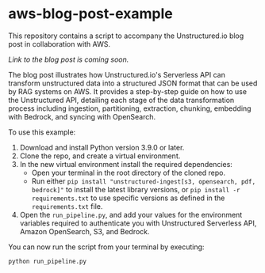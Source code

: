 # aws-blog-post-example

This repository contains a script to accompany the Unstructured.io blog post in collaboration with AWS.

_Link to the blog post is coming soon._ 

The blog post illustrates how Unstructured.io's Serverless API can transform unstructured data into a 
structured JSON format that can be used by RAG systems on AWS. It provides a step-by-step guide on how 
to use the Unstructured API, detailing each stage of the data transformation process including ingestion, 
partitioning, extraction, chunking, embedding with Bedrock, and syncing with OpenSearch. 

To use this example: 
1) Download and install Python version 3.9.0 or later.
2) Clone the repo, and create a virtual environment.
3) In the new virtual environment install the required dependencies:
   * Open your terminal in the root directory of the cloned repo.
   * Run either `pip install "unstructured-ingest[s3, opensearch, pdf, bedrock]"` to install the latest library versions, or `pip install -r requirements.txt` to use specific versions as defined in the `requirements.txt` file.
4) Open the `run_pipeline.py`, and add your values for the environment variables required to authenticate you with Unstructured Serverless API, Amazon OpenSearch, S3, and Bedrock. 

You can now run the script from your terminal by executing: 

```bash
python run_pipeline.py
```



